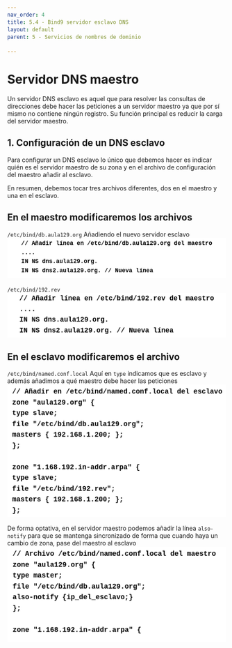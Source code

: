 ```yaml
---
nav_order: 4
title: 5.4 - Bind9 servidor esclavo DNS
layout: default
parent: 5 - Servicios de nombres de dominio

---
```

# Servidor DNS maestro 
Un servidor DNS esclavo es aquel que para resolver las consultas de direcciones debe hacer las peticiones a un servidor maestro ya que por sí mismo no contiene ningún registro. Su función principal es reducir la carga del servidor maestro.

## 1. Configuración de un DNS esclavo
Para configurar un DNS esclavo lo único que debemos hacer es indicar quién es el servidor maestro de su zona y en el archivo de configuración del maestro añadir al esclavo.

En resumen, debemos tocar tres archivos diferentes, dos en el maestro y una en el esclavo.

## En el maestro modificaremos los archivos

`/etc/bind/db.aula129.org`
Añadiendo el nuevo servidor esclavo
![Inserción del nuevo esclavo en el archivo de búsqueda directa del maestro](./imagenes/directoesclavo.png)

`/etc/bind/192.rev`
![Inserción del nuevo esclavo en el archivo de búsqueda inversa del maestro](./imagenes/inversoesclavo.png)

## En el esclavo modificaremos el archivo
`/etc/bind/named.conf.local`
Aquí en `type` indicamos que es esclavo y además añadimos a qué maestro debe hacer las peticiones
![Configuración del archivo /etc/bind/named.conf.local del servidor esclavo](./imagenes/configuracionesclavo.png)

De forma optativa, en el servidor maestro podemos añadir la línea `also-notify` para que se mantenga sincronizado de forma que cuando haya un cambio de zona, pase del maestro al esclavo
![Configuración del archivo /etc/bind/named.conf.local del servidor maestro](./imagenes/alsonotify.png)


